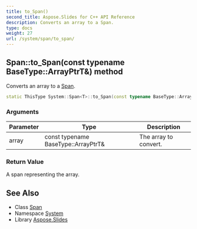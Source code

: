 ```yaml
---
title: to_Span()
second_title: Aspose.Slides for C++ API Reference
description: Converts an array to a Span.
type: docs
weight: 27
url: /system/span/to_span/
---
```

## Span::to_Span(const typename BaseType::ArrayPtrT\&) method


Converts an array to a [Span](../).

```cpp
static ThisType System::Span<T>::to_Span(const typename BaseType::ArrayPtrT &array)
```


### Arguments

| Parameter | Type | Description |
| --- | --- | --- |
| array | const typename BaseType::ArrayPtrT\& | The array to convert. |

### Return Value

A span representing the array.

## See Also

* Class [Span](../)
* Namespace [System](../../)
* Library [Aspose.Slides](../../../)
